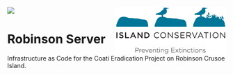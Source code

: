 <a href="https://www.islas.org.mx/"><img src="https://www.islas.org.mx/img/logo.svg" width="256" /></a>
<a href="https://www.islandconservation.org/"><img src="https://github.com/IslasGECI/robinson_code/blob/develop/assets/images/ic_logo.png" align="right" width="256" /></a>


# Robinson Server

Infrastructure as Code for the Coati Eradication Project on Robinson Crusoe Island.
